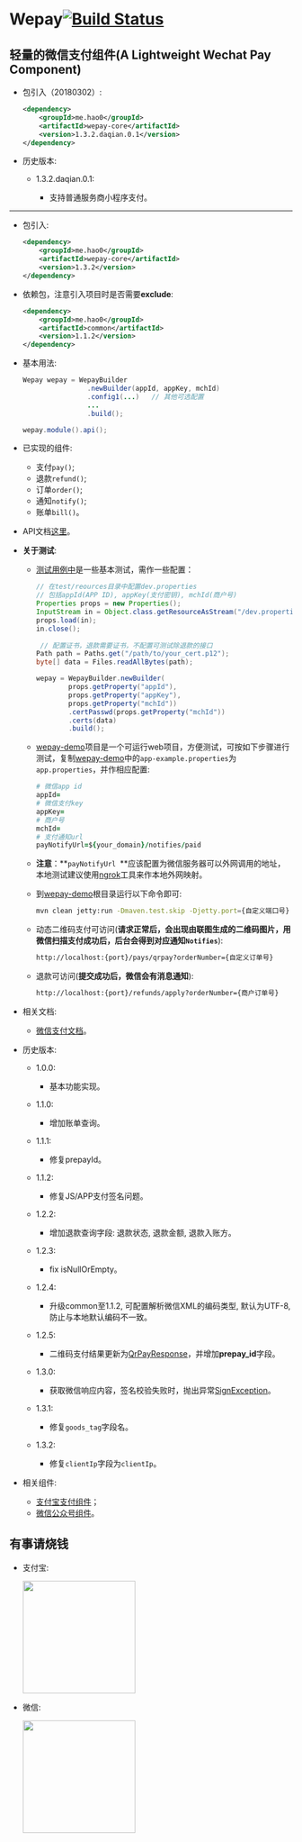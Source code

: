 # Wepay[![Build Status](https://travis-ci.org/ihaolin/wepay.svg?branch=master)](https://travis-ci.org/ihaolin/wepay)

轻量的微信支付组件(A Lightweight Wechat Pay Component)
---

+ 包引入（20180302）:
	
	```xml
    <dependency>
        <groupId>me.hao0</groupId>
        <artifactId>wepay-core</artifactId>
        <version>1.3.2.daqian.0.1</version>
    </dependency>
	```
	
+ 历史版本:

    + 1.3.2.daqian.0.1:
        
        + 支持普通服务商小程序支付。
---

+ 包引入:
	
	```xml
	<dependency>
        <groupId>me.hao0</groupId>
        <artifactId>wepay-core</artifactId>
        <version>1.3.2</version>
    </dependency>
	```
	
+ 依赖包，注意引入项目时是否需要**exclude**:

	```xml
	<dependency>
        <groupId>me.hao0</groupId>
        <artifactId>common</artifactId>
        <version>1.1.2</version>
    </dependency>
	
	```
	
+ 基本用法:
	
	```java
	Wepay wepay = WepayBuilder
                    .newBuilder(appId, appKey, mchId)
                    .config1(...)	// 其他可选配置
                    ...
                    .build();
    
    wepay.module().api();
	```

+ 已实现的组件:

	+ 支付``pay()``;
	+ 退款``refund()``;
	+ 订单``order()``;
	+ 通知``notify()``;
	+ 账单``bill()``。
		
+ API文档[这里](API.md)。

+ **关于测试**: 
	
	+ [测试用例中](wepay-core/src/test/java/me/hao0/wepay/WepayTest.java)是一些基本测试，需作一些配置：

		```java
		// 在test/reources目录中配置dev.properties
		// 包括appId(APP ID), appKey(支付密钥), mchId(商户号)
		Properties props = new Properties();
        InputStream in = Object.class.getResourceAsStream("/dev.properties");
        props.load(in);
        in.close();
		 
		 // 配置证书，退款需要证书，不配置可测试除退款的接口 
        Path path = Paths.get("/path/to/your_cert.p12");
        byte[] data = Files.readAllBytes(path);

        wepay = WepayBuilder.newBuilder(
                props.getProperty("appId"),
                props.getProperty("appKey"),
                props.getProperty("mchId"))
                .certPasswd(props.getProperty("mchId"))
                .certs(data)
                .build();
		```
	
	+ [wepay-demo](wepay-demo)项目是一个可运行web项目，方便测试，可按如下步骤进行测试，复制[wepay-demo](wepay-demo)中的``app-example.properties``为``app.properties``，并作相应配置:

		```ruby
		# 微信app id
		appId=
		# 微信支付key
		appKey=
		# 商户号
		mchId=
		# 支付通知url
		payNotifyUrl=${your_domain}/notifies/paid
		```
	
	+ **注意**：**``payNotifyUrl ``**应该配置为微信服务器可以外网调用的地址，本地测试建议使用[ngrok](https://ngrok.com/)工具来作本地外网映射。

	+ 到[wepay-demo](wepay-demo)根目录运行以下命令即可:

		```bash
		mvn clean jetty:run -Dmaven.test.skip -Djetty.port={自定义端口号}
		```
	
	+ 动态二维码支付可访问(**请求正常后，会出现由联图生成的二维码图片，用微信扫描支付成功后，后台会得到对应通知``Notifies``**):
		
		```bash
		http://localhost:{port}/pays/qrpay?orderNumber={自定义订单号}
		```	
	
	+ 退款可访问(**提交成功后，微信会有消息通知**):

		```bash
		http://localhost:{port}/refunds/apply?orderNumber={商户订单号}		```
		
+ 相关文档:
	
	+ [微信支付文档](https://pay.weixin.qq.com/wiki/doc/api/index.html)。

+ 历史版本:

	+ 1.0.0:
		
		+ 基本功能实现。
	
	+ 1.1.0:

		+ 增加账单查询。

	+ 1.1.1:

		+ 修复prepayId。

	+ 1.1.2:

		+ 修复JS/APP支付签名问题。

	+ 1.2.2:
		
		+ 增加退款查询字段: 退款状态, 退款金额, 退款入账方。
	
	+ 1.2.3:
			
        + fix isNullOrEmpty。
    
    + 1.2.4:
    			
        + 升级common至1.1.2, 可配置解析微信XML的编码类型, 默认为UTF-8, 防止与本地默认编码不一致。
    
    + 1.2.5:
    
        + 二维码支付结果更新为[QrPayResponse](wepay-core/src/main/java/me/hao0/wepay/model/pay/QrPayResponse.java)，并增加**prepay_id**字段。
    
    + 1.3.0:
    
        + 获取微信响应内容，签名校验失败时，抛出异常[SignException](wepay-core/src/main/java/me/hao0/wepay/exception/SignException.java)。
     
    + 1.3.1:
    
        + 修复`goods_tag`字段名。
        
    + 1.3.2:
        
        + 修复`clientIp`字段为`clientIp`。

+ 相关组件:

	+ <a href="https://github.com/ihaolin/alipay" target="_blank">支付宝支付组件</a>；
	+ <a href="https://github.com/ihaolin/wechat" target="_blank">微信公众号组件</a>。

## 有事请烧钱

+ 支付宝:
		
	<img src="alipay.png" width="200">
	
+ 微信:

	<img src="wechat.png" width="200">
        
